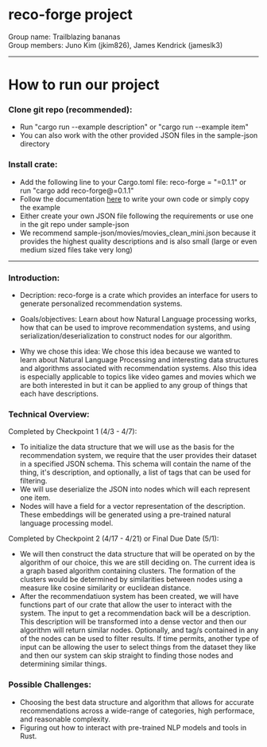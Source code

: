 # reco-forge project
Group name: Trailblazing bananas  
Group members: Juno Kim (jkim826), James Kendrick (jameslk3)

---

# How to run our project

### Clone git repo (recommended):
- Run "cargo run --example description" or "cargo run --example item"
- You can also work with the other provided JSON files in the sample-json directory

### Install crate:
- Add the following line to your Cargo.toml file: reco-forge = "=0.1.1" or run "cargo add reco-forge@=0.1.1"
- Follow the documentation [here](https://docs.rs/reco-forge/0.1.1/reco_forge/) to write your own code or simply copy the example
- Either create your own JSON file following the requirements or use one in the git repo under sample-json
- We recommend sample-json/movies/movies_clean_mini.json because it provides the highest quality descriptions and is also small (large or even medium sized files take very long)

---

### Introduction:

- Decription: reco-forge is a crate which provides an interface for users to generate personalized recommendation systems.

- Goals/objectives: Learn about how Natural Language processing works, how that can be used to improve recommendation systems, and using serialization/deserialization to construct nodes for our algorithm.

- Why we chose this idea: We chose this idea because we wanted to learn about Natural Language Processing and interesting data structures and algorithms associated with recommendation systems. Also this idea is especially applicable to topics like video games and movies which we are both interested in but it can be applied to any group of things that each have descriptions.

### Technical Overview:

Completed by Checkpoint 1 (4/3 - 4/7):  
- To initialize the data structure that we will use as the basis for the recommendation system, we require that the user provides their dataset in a specified JSON schema. This schema will contain the name of the thing, it's description, and optionally, a list of tags that can be used for filtering.
- We will use deserialize the JSON into nodes which will each represent one item.
- Nodes will have a field for a vector representation of the description. These embeddings will be generated using a pre-trained natural language processing model.

Completed by Checkpoint 2 (4/17 - 4/21) or Final Due Date (5/1):  
- We will then construct the data structure that will be operated on by the algorithm of our choice, this we are still deciding on. The current idea is a graph based algorithm containing clusters. The formation of the clusters would be determined by similarities between nodes using a measure like cosine similarity or euclidean distance.
- After the recommendatiuon system has been created, we will have functions part of our crate that allow the user to interact with the system. The input to get a recommendation back will be a description. This description will be transformed into a dense vector and then our algorithm will return similar nodes. Optionally, and tag/s contained in any of the nodes can be used to filter results. If time permits, another type of input can be allowing the user to select things from the dataset they like and then our system can skip straight to finding those nodes and determining similar things.
    
### Possible Challenges:

- Choosing the best data structure and algorithm that allows for accurate recommendations across a wide-range of categories, high performace, and reasonable complexity.
- Figuring out how to interact with pre-trained NLP models and tools in Rust.
